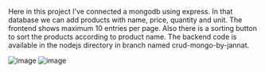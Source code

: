 Here in this project I've connected a mongodb using express. In that database we can add products with name, price, quantity and unit. 
The frontend shows maximum 10 entries per page. Also there is a sorting button to sort the products according to product name. 
The backend code is available in the nodejs directory in branch named crud-mongo-by-jannat.

![image](https://user-images.githubusercontent.com/50805240/230442971-72d6d216-e4b5-4683-8f95-2750569be699.png)
![image](https://user-images.githubusercontent.com/50805240/230443003-2aa1ce56-4b14-4929-8131-c3b9d26a21c9.png)
